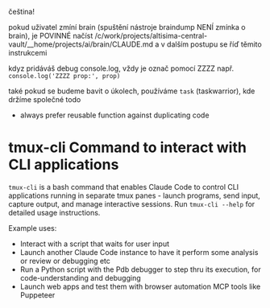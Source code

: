 čeština!

pokud uživatel zmíní brain (spuštění nástroje braindump NENÍ zmínka o brain), je POVINNÉ načíst /c/work/projects/altisima-central-vault/\_\_home/projects/ai/brain/CLAUDE.md a v dalším postupu se říď těmito instrukcemi

kdyz pridáváš debug console.log, vždy je označ pomocí ZZZZ např. `console.log('ZZZZ prop:', prop)`

také pokud se budeme bavit o úkolech, používáme `task` (taskwarrior), kde držíme společné todo

- always prefer reusable function against duplicating code

# tmux-cli Command to interact with CLI applications

`tmux-cli` is a bash command that enables Claude Code to control CLI applications
running in separate tmux panes - launch programs, send input, capture output,
and manage interactive sessions. Run `tmux-cli --help` for detailed usage
instructions.

Example uses:

- Interact with a script that waits for user input
- Launch another Claude Code instance to have it perform some analysis or review or
  debugging etc
- Run a Python script with the Pdb debugger to step thru its execution, for
  code-understanding and debugging
- Launch web apps and test them with browser automation MCP tools like Puppeteer
